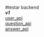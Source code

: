 #testar backend   
***v1***   
[user_api](docs/v1/user.md)   
[question_api](docs/v1/question.md)   
[answer_api](docs/v1/answer.md)
